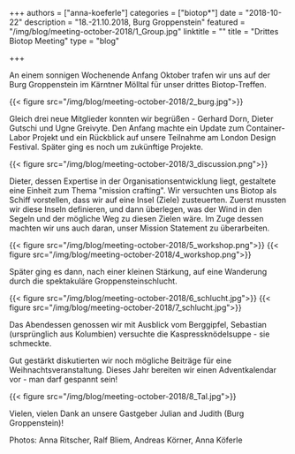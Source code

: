 +++
authors = ["anna-koeferle"]
categories = ["biotop*"]
date = "2018-10-22"
description = "18.-21.10.2018, Burg Groppenstein"
featured = "/img/blog/meeting-october-2018/1_Group.jpg"
linktitle = ""
title = "Drittes Biotop Meeting"
type = "blog"

+++

An einem sonnigen Wochenende Anfang Oktober trafen wir uns auf der Burg Groppenstein im Kärntner Mölltal für unser drittes Biotop-Treffen.

{{< figure src="/img/blog/meeting-october-2018/2_burg.jpg">}}

Gleich drei neue Mitglieder konnten wir begrüßen - Gerhard Dorn, Dieter Gutschi und Ugne Greivyte. Den Anfang machte ein Update zum Container-Labor Projekt und ein Rückblick auf unsere Teilnahme am London Design Festival. Später ging es noch um zukünftige Projekte.

{{< figure src="/img/blog/meeting-october-2018/3_discussion.png">}}

Dieter, dessen Expertise in der Organisationsentwicklung liegt, gestaltete eine Einheit zum Thema "mission crafting". Wir versuchten uns Biotop als Schiff vorstellen, dass wir auf eine Insel (Ziele) zusteuerten. Zuerst mussten wir diese Inseln definieren, und dann überlegen, was der Wind in den Segeln und der mögliche Weg zu diesen Zielen wäre. Im Zuge dessen machten wir  uns auch daran, unser  Mission Statement zu überarbeiten.

{{< figure src="/img/blog/meeting-october-2018/5_workshop.png">}}
{{< figure src="/img/blog/meeting-october-2018/4_workshop.png">}}


 Später ging es dann, nach einer kleinen Stärkung, auf eine Wanderung durch die spektakuläre Groppensteinschlucht.

{{< figure src="/img/blog/meeting-october-2018/6_schlucht.jpg">}}
{{< figure src="/img/blog/meeting-october-2018/7_schlucht.jpg">}}

Das Abendessen genossen wir mit Ausblick vom Berggipfel, Sebastian (ursprünglich aus Kolumbien) versuchte die Kaspressknödelsuppe - sie schmeckte.

Gut gestärkt diskutierten wir noch mögliche Beiträge für eine Weihnachtsveranstaltung. Dieses Jahr bereiten wir einen Adventkalendar vor - man darf gespannt sein!

{{< figure src="/img/blog/meeting-october-2018/8_Tal.jpg">}}

Vielen, vielen Dank an unsere Gastgeber Julian and Judith (Burg Groppenstein)!

Photos: Anna Ritscher, Ralf Bliem, Andreas Körner, Anna Köferle
